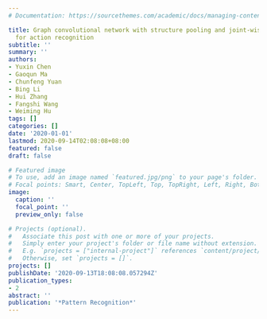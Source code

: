 ```yaml
---
# Documentation: https://sourcethemes.com/academic/docs/managing-content/

title: Graph convolutional network with structure pooling and joint-wise channel attention
  for action recognition
subtitle: ''
summary: ''
authors:
- Yuxin Chen
- Gaoqun Ma
- Chunfeng Yuan
- Bing Li
- Hui Zhang
- Fangshi Wang
- Weiming Hu
tags: []
categories: []
date: '2020-01-01'
lastmod: 2020-09-14T02:08:08+08:00
featured: false
draft: false

# Featured image
# To use, add an image named `featured.jpg/png` to your page's folder.
# Focal points: Smart, Center, TopLeft, Top, TopRight, Left, Right, BottomLeft, Bottom, BottomRight.
image:
  caption: ''
  focal_point: ''
  preview_only: false

# Projects (optional).
#   Associate this post with one or more of your projects.
#   Simply enter your project's folder or file name without extension.
#   E.g. `projects = ["internal-project"]` references `content/project/deep-learning/index.md`.
#   Otherwise, set `projects = []`.
projects: []
publishDate: '2020-09-13T18:08:08.057294Z'
publication_types:
- 2
abstract: ''
publication: '*Pattern Recognition*'
---
```

